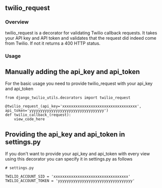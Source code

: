 ## twilio_request

### Overview
twilio_request is a decorator for validating Twilio callback requests.  It takes your API key and API token and validates that the request did indeed come from Twilio.  If not it returns a 400 HTTP status.

### Usage

## Manually adding the api_key and api_token
For the basic usage you need to provide twilio\_request with your api\_key and api\_token
<pre><code>from django_twilio_utils.decorators import twilio_request

@twilio_request_(api_key='xxxxxxxxxxxxxxxxxxxxxxxxxxxxxxxxxx', api_token='yyyyyyyyyyyyyyyyyyyyyyyyyyyyyyyyyy')
def twilio_callback_(request):
    view_code_here</code></pre>

## Providing the api_key and api_token in settings.py
If you don't want to provide your api\_key and api\_token with every view using this decorator you can specify it in settings.py as follows

<pre><code># settings.py

TWILIO_ACCOUNT_SID = 'xxxxxxxxxxxxxxxxxxxxxxxxxxxxxxxxxx'
TWILIO_ACCOUNT_TOKEN = 'yyyyyyyyyyyyyyyyyyyyyyyyyyyyyyyyyy'</code></pre>